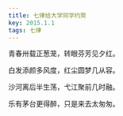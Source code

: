 ```yaml
---
title: 七律给大学同学约聚
key: 2015.1.1
tags: 七律
---
```


青春卅载正葱茏，转眼芬芳见夕红。

白发添颜多风度，红尘圆梦几从容。

沙河离后半生荡，弋江聚前几时融。

乐有茅台更得醉，只是来去太匆匆。

</br>

